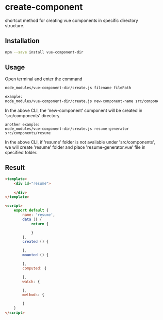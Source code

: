 # create-component
shortcut method for creating vue components in specific directory structure.

## Installation

```bash
npm --save install vue-component-dir
```
## Usage
Open terminal and enter the command
```bash
node_modules/vue-component-dir/create.js filename filePath

example:
node_modules/vue-component-dir/create.js new-component-name src/components
```
In the above CLI, the 'new-component' component will be created in 'src/components' directory.

```
another example:
node_modules/vue-component-dir/create.js resume-generator src/components/resume
```
In the above CLI, if 'resume' folder is not available under 'src/components', we will create 'resume' folder and place 'resume-generator.vue' file in specified folder.

## Result
```html
<template>
	<div id="resume">
		
	</div>
</template>

<script>
	export default {
		name: 'resume',
		data () {
			return {

			}
		},
		created () {

		},
		mounted () {

		},
		computed: {

		},
		watch: {

		},
		methods: {

		}
	}
</script>
```
